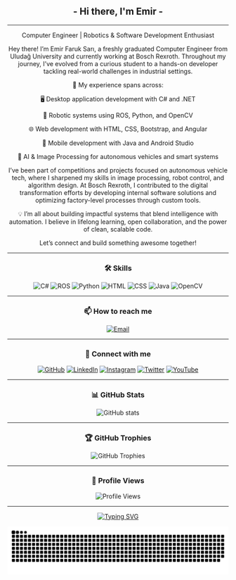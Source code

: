 <div align="center">

## - Hi there, I'm Emir -

---

 Computer Engineer | Robotics & Software Development Enthusiast

Hey there! I’m Emir Faruk Sarı, a freshly graduated Computer Engineer from Uludağ University and currently working at Bosch Rexroth. Throughout my journey, I’ve evolved from a curious student to a hands-on developer tackling real-world challenges in industrial settings.

🚀 My experience spans across:

🖥️ Desktop application development with C# and .NET

🤖 Robotic systems using ROS, Python, and OpenCV

🌐 Web development with HTML, CSS, Bootstrap, and Angular

📱 Mobile development with Java and Android Studio

🧠 AI & Image Processing for autonomous vehicles and smart systems

I’ve been part of competitions and projects focused on autonomous vehicle tech, where I sharpened my skills in image processing, robot control, and algorithm design. At Bosch Rexroth, I contributed to the digital transformation efforts by developing internal software solutions and optimizing factory-level processes through custom tools.

💡 I’m all about building impactful systems that blend intelligence with automation. I believe in lifelong learning, open collaboration, and the power of clean, scalable code.

Let’s connect and build something awesome together!


---

### 🛠 Skills
![C#](https://img.shields.io/badge/C%23-239120?style=for-the-badge&logo=c-sharp&logoColor=white)
![ROS](https://img.shields.io/badge/ROS-22314E?style=for-the-badge&logo=ros&logoColor=white)
![Python](https://img.shields.io/badge/Python-3776AB?style=for-the-badge&logo=python&logoColor=white)
![HTML](https://img.shields.io/badge/HTML5-E34F26?style=for-the-badge&logo=html5&logoColor=white)
![CSS](https://img.shields.io/badge/CSS3-1572B6?style=for-the-badge&logo=css3&logoColor=white)
![Java](https://img.shields.io/badge/Java-007396?style=for-the-badge&logo=java&logoColor=white)
![OpenCV](https://img.shields.io/badge/OpenCV-5C3EE8?style=for-the-badge&logo=opencv&logoColor=white)

---

### 📫 How to reach me
[![Email](https://img.shields.io/badge/Email-D14836?style=for-the-badge&logo=gmail&logoColor=white)](mailto:emirfaruk01@gmail.com)

---

### 🔗 Connect with me
[![GitHub](https://img.shields.io/badge/GitHub-181717?style=for-the-badge&logo=github&logoColor=white)](https://github.com/emirfaruk01)
[![LinkedIn](https://img.shields.io/badge/LinkedIn-0A66C2?style=for-the-badge&logo=linkedin&logoColor=white)](https://www.linkedin.com/in/emir-faruk-sarı-5308091b8/)
[![Instagram](https://img.shields.io/badge/Instagram-E4405F?style=for-the-badge&logo=instagram&logoColor=white)](https://www.instagram.com/emirfaruk01/)
[![Twitter](https://img.shields.io/badge/Twitter-1DA1F2?style=for-the-badge&logo=twitter&logoColor=white)](https://twitter.com/terminatorfaru1)
[![YouTube](https://img.shields.io/badge/YouTube-FF0000?style=for-the-badge&logo=youtube&logoColor=white)](https://www.youtube.com/@EmirFaruk)

---

### 📊 GitHub Stats
![GitHub stats](https://github-readme-stats.vercel.app/api?username=emirfaruk01&show_icons=true&theme=radical)

---

### 🏆 GitHub Trophies
![GitHub Trophies](https://github-profile-trophy.vercel.app/?username=emirfaruk01&theme=radical&no-bg=true&no-frame=true)

---

### 🚀 Profile Views
![Profile Views](https://komarev.com/ghpvc/?username=emirfaruk01&color=brightgreen)

---

<!-- Add any additional fancy elements or animations below this line -->

<!-- Typing animation -->
[![Typing SVG](https://readme-typing-svg.herokuapp.com?font=Fira+Code&weight=500&size=24&pause=1000&color=36BCF7&width=435&lines=Welcome+to+my+GitHub+profile!+%F0%9F%98%83;I+am+a+passionate+Software+Developer+%F0%9F%9A%80)](https://git.io/typing-svg)
<!-- GitHub snake animation -->
![GitHub Snake](https://github.com/Platane/snk/raw/output/github-contribution-grid-snake.svg)

</div>
